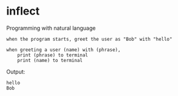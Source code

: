 # inflect

Programming with natural language

```
when the program starts, greet the user as "Bob" with "hello"

when greeting a user (name) with (phrase),
	print (phrase) to terminal
	print (name) to terminal
```

Output:

```
hello
Bob
```

